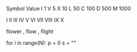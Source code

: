 Symbol       Value
I             1
V             5
X             10
L             50
C             100
D             500
M             1000

I 
II
III
IV
V
VI
VII
VIII
IX
X


flower , flow , flight

for i in range(N):
    p = 0
    s = ""
    


